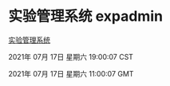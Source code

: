 # 实验管理系统 expadmin
[实验管理系统](http://:56808/expadmin-782313d2-e1b1-4ea7-932e-3a55e6a1a4d0/)

2021年 07月 17日 星期六 19:00:07 CST

2021年 07月 17日 星期六 11:00:07 GMT
